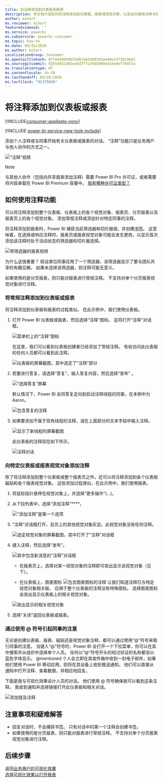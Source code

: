 ```yaml
---
title: 将注释添加到仪表板和报表
description: 本文档介绍如何将注释添加到仪表板、报表或视觉对象，以及如何使用注释与协作者进行对话。
author: mihart
ms.reviewer: mihart
featuredvideoid: ''
ms.service: powerbi
ms.subservice: powerbi-consumer
ms.topic: how-to
ms.date: 09/25/2020
ms.author: mihart
LocalizationGroup: Consumer
ms.openlocfilehash: 6f7e640669b53d67a635083d3ae48e23720c9e61
ms.sourcegitcommit: 02b5d031d92ea5d7ffa70d5098ed15e4ef764f2a
ms.translationtype: HT
ms.contentlocale: zh-CN
ms.lasthandoff: 09/26/2020
ms.locfileid: "91375026"
---
```

# <a name="add-comments-to-a-dashboard-or-report"></a>将注释添加到仪表板或报表

[!INCLUDE[consumer-appliesto-ynny](../includes/consumer-appliesto-ynny.md)]

[!INCLUDE [power-bi-service-new-look-include](../includes/power-bi-service-new-look-include.md)]

添加个人注释或与同事开始有关仪表板或报表的对话。 “注释”功能只是业务用户与他人协作的方式之一。 

![“注释”视频](media/end-user-comment/comment.gif)

> [!NOTE]
> 与其他人协作（包括向共享报表添加注释）需要 Power BI Pro 许可证，或者需要将内容承载在 Power BI Premium 容量中。 [我有哪种许可证类型？](end-user-license.md)

## <a name="how-to-use-the-comments-feature"></a>如何使用注释功能
可以将注释添加到整个仪表板、仪表板上的各个视觉对象、报表页、分页报表以及报表页上的各个视觉对象。 添加常规注释或添加针对特定同事的注释。  

将注释添加到报表时，Power BI 捕获当前筛选器和切片器值，并创建[书签](end-user-bookmarks.md)。 这意味着，在选择或响应注释时，报表页或报表视觉对象可能会发生更改，以显示首次添加该注释时处于活动状态的筛选器和切片器选择。  

![带筛选器的报表视频](media/end-user-comment/power-bi-comment.gif)

为什么这很重要？ 假设某位同事应用了一个筛选器，该筛选器显示了要与团队共享的有趣见解。 如果未选择该筛选器，则注释可能无意义。

如果使用的是分页报表，则只能对报表进行常规注释。  不支持对单个分页报表视觉对象进行注释。

### <a name="add-a-general-comment-to-a-dashboard-or-report"></a>将常规注释添加到仪表板或报表
将注释添加到仪表板和报表的过程类似。  在此示例中，我们使用仪表板。 

1. 打开 Power BI 仪表板或报表，然后选择“注释”图标。 这将打开“注释”对话框。

    ![菜单栏上的“注释”图标](media/end-user-comment/power-bi-comment-icon.png)

    在这里，我们可以看到仪表板创建者已经添加了常规注释。  有权访问此仪表板的任何人员都可以看到此注释。

    ![仪表板的屏幕截图，其中选定了“注释”部分](media/end-user-comment/power-bi-first-comments.png)

2. 若要进行答复，请选择“答复”，输入答复内容，然后选择“发布” 。  

    ![“选择答复”屏幕](media/end-user-comment/power-bi-comments-reply.png)

    默认情况下，Power BI 会将答复定向到启动注释线程的同事，在本例中为 Aaron。 

    ![包含答复的注释](media/end-user-comment/power-bi-respond.png)

 3. 如果要添加不属于现有线程的注释，请在上面部分的文本字段中输入注释。

    ![显示了新线程的屏幕截图](media/end-user-comment/power-bi-new-commenting.png)

    此仪表板的注释现在如下所示。

    ![注释对话](media/end-user-comment/power-bi-conversation.png)

### <a name="add-a-comment-to-a-specific-dashboard-or-report-visual"></a>向特定仪表板或报表视觉对象添加注释
除了将注释添加到整个仪表板或整个报表页之外，还可以将注释添加到各个仪表板磁贴和各个报表视觉对象。 这些添加过程类似，在此示例中，我们使用报表。

1. 将鼠标指针悬停在视觉对象上，并选择“更多操作”(…)。    
2. 从下拉列表中，选择“添加注释”****。

    ![“添加注释”是第一个选项](media/end-user-comment/power-bi-comment-reports.png)  

3.  “注释”对话框打开，且页上的其他视觉对象灰显。此视觉对象没有任何注释。 

    ![选定视觉对象的屏幕截图，其中打开了“注释”对话框](media/end-user-comment/power-bi-comments-column.png)  

4. 键入注释，然后选择“发布”。

    ![其中包含新消息的“注释”对话框](media/end-user-comment/power-bi-comment-spikes.png)  

    - 在报表页上，选择对某一视觉对象的注释即可突出显示该视觉对象（见下）。

    - 在仪表板上，图表图标 ![包含图表图标的注释](media/end-user-comment/power-bi-comment-chart-icon.png) 让我们知道注释已与特定视觉对象相关联。 应用于整个仪表板的注释没有特殊图标。 选择图表图标会突出显示仪表板上的相关视觉对象。
    

    ![突出显示的相关视觉对象](media/end-user-comment/power-bi-highlights.png)

5. 选择“关闭”返回仪表板或报表。

### <a name="get-your-colleagues-attention-by-using-the--sign"></a>通过使用 @ 符号引起同事的注意
无论是创建仪表板、报表、磁贴还是视觉对象注释，都可以通过使用“\@”符号来吸引同事的注意。  当键入“\@”符号时，Power BI 会打开一个下拉菜单，你可以在其中搜索并从组织中选择单个人员。 任何以“\@”符号开头的经过验证的名称都会以蓝色字体显示。 @mentioned 个人会立即在其收件箱中收到一封电子邮件，如果他们使用 Power BI 移动应用，则将在其设备上收到推送通知。 他们可以直接从通知中打开注释、查看数据，并相应地回复。

下面是我与可视化效果设计人员的对话。 他们使用 @ 符号确保我可以看到这条注释。 我收到通知并选择链接打开此仪表板和相关对话。  

![添加提及注释](media/end-user-comment/power-bi-comment-conversation.png)  

## <a name="considerations-and-troubleshooting"></a>注意事项和疑难解答

- 回复对话时，不会捕获书签。 只有对话中的第一个注释会创建书签。
- 如果使用的是分页报表，则只能对报表进行常规注释。  不支持对单个分页报表视觉对象进行注释。

## <a name="next-steps"></a>后续步骤
返回[业务用户的可视化效果](end-user-visualizations.md)    
[选择可视化效果以打开报表](end-user-report-open.md)
